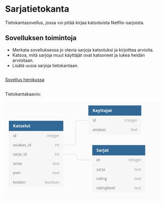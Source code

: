# Sarjatietokanta
Tietokantasovellus, jossa voi pitää kirjaa katsotuista Netflix-sarjoista.

## Sovelluksen toimintoja
- Merkata sovelluksessa jo olevia sarjoja katsotuksi ja kirjoittaa arvioita.
- Katsoa, mitä sarjoja muut käyttäjät ovat katsoneet ja lukea heidän arvioitaan.
- Lisätä uusia sarjoja tietokantaan.


## 

[Sovellus herokussa](https://tsoha-sarjasovellus.herokuapp.com/)

## 

Tietokantakaavio:

![alt text](https://raw.githubusercontent.com/elmanevala/Sarjatietokanta/master/documentation/sarjatietokanta.png "Tietokantakaavio")
